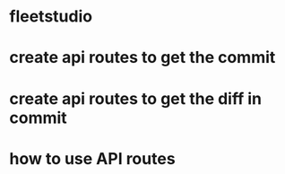 # fleetstudio
# create api routes to get the commit 
# create api routes to get the diff in commit 
# how to use API routes